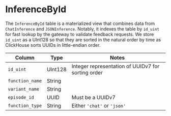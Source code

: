 # InferenceById

The `InferenceById` table is a materialized view that combines data from `ChatInference` and `JSONInference`.
Notably, it indexes the table by `id_uint` for fast lookup by the gateway to validate feedback requests.
We store `id_uint` as a UInt128 so that they are sorted in the natural order by time as ClickHouse sorts UUIDs in little-endian order.

| Column | Type | Notes |
| --- | --- | --- |
| `id_uint` | UInt128 | Integer representation of UUIDv7 for sorting order |
| `function_name` | String |  |
| `variant_name` | String |  |
| `episode_id` | UUID | Must be a UUIDv7 |
| `function_type` | String | Either `'chat'` or `'json'` |
